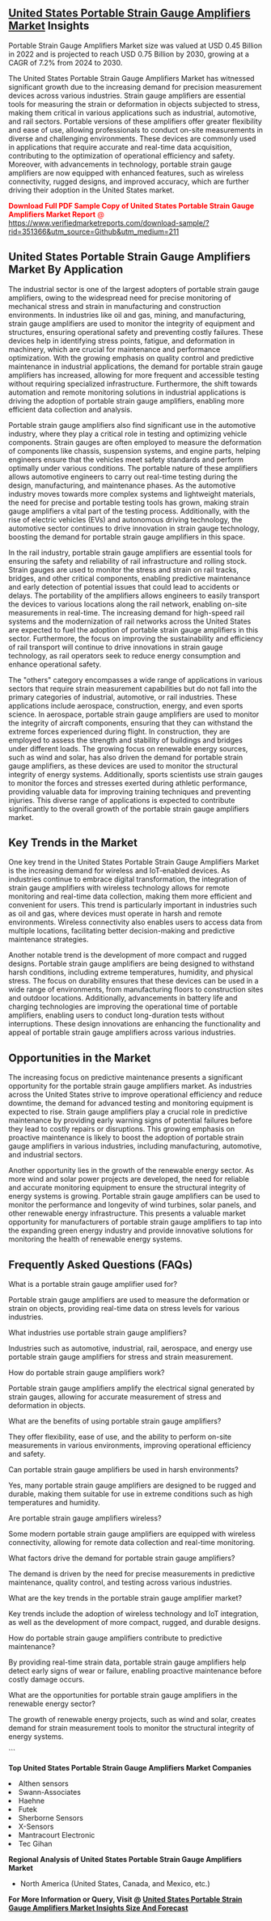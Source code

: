 <h2><a href="https://www.verifiedmarketreports.com/download-sample/?rid=351366&amp;utm_source=Github&amp;utm_medium=211" target="_blank">United States Portable Strain Gauge Amplifiers Market</a> Insights</h2><p>Portable Strain Gauge Amplifiers Market size was valued at USD 0.45 Billion in 2022 and is projected to reach USD 0.75 Billion by 2030, growing at a CAGR of 7.2% from 2024 to 2030.</p><p><p>The United States Portable Strain Gauge Amplifiers Market has witnessed significant growth due to the increasing demand for precision measurement devices across various industries. Strain gauge amplifiers are essential tools for measuring the strain or deformation in objects subjected to stress, making them critical in various applications such as industrial, automotive, and rail sectors. Portable versions of these amplifiers offer greater flexibility and ease of use, allowing professionals to conduct on-site measurements in diverse and challenging environments. These devices are commonly used in applications that require accurate and real-time data acquisition, contributing to the optimization of operational efficiency and safety. Moreover, with advancements in technology, portable strain gauge amplifiers are now equipped with enhanced features, such as wireless connectivity, rugged designs, and improved accuracy, which are further driving their adoption in the United States market. <p><span class=""><span style="color: #ff0000;"><strong>Download Full PDF Sample Copy of United States Portable Strain Gauge Amplifiers Market Report</strong> @ </span><a href="https://www.verifiedmarketreports.com/download-sample/?rid=351366&amp;utm_source=Github&amp;utm_medium=211" target="_blank">https://www.verifiedmarketreports.com/download-sample/?rid=351366&amp;utm_source=Github&amp;utm_medium=211</a></span></p></p><h2>United States Portable Strain Gauge Amplifiers Market By Application</h2><p>The industrial sector is one of the largest adopters of portable strain gauge amplifiers, owing to the widespread need for precise monitoring of mechanical stress and strain in manufacturing and construction environments. In industries like oil and gas, mining, and manufacturing, strain gauge amplifiers are used to monitor the integrity of equipment and structures, ensuring operational safety and preventing costly failures. These devices help in identifying stress points, fatigue, and deformation in machinery, which are crucial for maintenance and performance optimization. With the growing emphasis on quality control and predictive maintenance in industrial applications, the demand for portable strain gauge amplifiers has increased, allowing for more frequent and accessible testing without requiring specialized infrastructure. Furthermore, the shift towards automation and remote monitoring solutions in industrial applications is driving the adoption of portable strain gauge amplifiers, enabling more efficient data collection and analysis. <p>Portable strain gauge amplifiers also find significant use in the automotive industry, where they play a critical role in testing and optimizing vehicle components. Strain gauges are often employed to measure the deformation of components like chassis, suspension systems, and engine parts, helping engineers ensure that the vehicles meet safety standards and perform optimally under various conditions. The portable nature of these amplifiers allows automotive engineers to carry out real-time testing during the design, manufacturing, and maintenance phases. As the automotive industry moves towards more complex systems and lightweight materials, the need for precise and portable testing tools has grown, making strain gauge amplifiers a vital part of the testing process. Additionally, with the rise of electric vehicles (EVs) and autonomous driving technology, the automotive sector continues to drive innovation in strain gauge technology, boosting the demand for portable strain gauge amplifiers in this space. <p>In the rail industry, portable strain gauge amplifiers are essential tools for ensuring the safety and reliability of rail infrastructure and rolling stock. Strain gauges are used to monitor the stress and strain on rail tracks, bridges, and other critical components, enabling predictive maintenance and early detection of potential issues that could lead to accidents or delays. The portability of the amplifiers allows engineers to easily transport the devices to various locations along the rail network, enabling on-site measurements in real-time. The increasing demand for high-speed rail systems and the modernization of rail networks across the United States are expected to fuel the adoption of portable strain gauge amplifiers in this sector. Furthermore, the focus on improving the sustainability and efficiency of rail transport will continue to drive innovations in strain gauge technology, as rail operators seek to reduce energy consumption and enhance operational safety. <p>The "others" category encompasses a wide range of applications in various sectors that require strain measurement capabilities but do not fall into the primary categories of industrial, automotive, or rail industries. These applications include aerospace, construction, energy, and even sports science. In aerospace, portable strain gauge amplifiers are used to monitor the integrity of aircraft components, ensuring that they can withstand the extreme forces experienced during flight. In construction, they are employed to assess the strength and stability of buildings and bridges under different loads. The growing focus on renewable energy sources, such as wind and solar, has also driven the demand for portable strain gauge amplifiers, as these devices are used to monitor the structural integrity of energy systems. Additionally, sports scientists use strain gauges to monitor the forces and stresses exerted during athletic performance, providing valuable data for improving training techniques and preventing injuries. This diverse range of applications is expected to contribute significantly to the overall growth of the portable strain gauge amplifiers market. <h2>Key Trends in the Market</h2><p>One key trend in the United States Portable Strain Gauge Amplifiers Market is the increasing demand for wireless and IoT-enabled devices. As industries continue to embrace digital transformation, the integration of strain gauge amplifiers with wireless technology allows for remote monitoring and real-time data collection, making them more efficient and convenient for users. This trend is particularly important in industries such as oil and gas, where devices must operate in harsh and remote environments. Wireless connectivity also enables users to access data from multiple locations, facilitating better decision-making and predictive maintenance strategies.<p>Another notable trend is the development of more compact and rugged designs. Portable strain gauge amplifiers are being designed to withstand harsh conditions, including extreme temperatures, humidity, and physical stress. The focus on durability ensures that these devices can be used in a wide range of environments, from manufacturing floors to construction sites and outdoor locations. Additionally, advancements in battery life and charging technologies are improving the operational time of portable amplifiers, enabling users to conduct long-duration tests without interruptions. These design innovations are enhancing the functionality and appeal of portable strain gauge amplifiers across various industries. <h2>Opportunities in the Market</h2><p>The increasing focus on predictive maintenance presents a significant opportunity for the portable strain gauge amplifiers market. As industries across the United States strive to improve operational efficiency and reduce downtime, the demand for advanced testing and monitoring equipment is expected to rise. Strain gauge amplifiers play a crucial role in predictive maintenance by providing early warning signs of potential failures before they lead to costly repairs or disruptions. This growing emphasis on proactive maintenance is likely to boost the adoption of portable strain gauge amplifiers in various industries, including manufacturing, automotive, and industrial sectors.<p>Another opportunity lies in the growth of the renewable energy sector. As more wind and solar power projects are developed, the need for reliable and accurate monitoring equipment to ensure the structural integrity of energy systems is growing. Portable strain gauge amplifiers can be used to monitor the performance and longevity of wind turbines, solar panels, and other renewable energy infrastructure. This presents a valuable market opportunity for manufacturers of portable strain gauge amplifiers to tap into the expanding green energy industry and provide innovative solutions for monitoring the health of renewable energy systems. <h2>Frequently Asked Questions (FAQs)</h2><p>What is a portable strain gauge amplifier used for?</p><p>Portable strain gauge amplifiers are used to measure the deformation or strain on objects, providing real-time data on stress levels for various industries.</p><p>What industries use portable strain gauge amplifiers?</p><p>Industries such as automotive, industrial, rail, aerospace, and energy use portable strain gauge amplifiers for stress and strain measurement.</p><p>How do portable strain gauge amplifiers work?</p><p>Portable strain gauge amplifiers amplify the electrical signal generated by strain gauges, allowing for accurate measurement of stress and deformation in objects.</p><p>What are the benefits of using portable strain gauge amplifiers?</p><p>They offer flexibility, ease of use, and the ability to perform on-site measurements in various environments, improving operational efficiency and safety.</p><p>Can portable strain gauge amplifiers be used in harsh environments?</p><p>Yes, many portable strain gauge amplifiers are designed to be rugged and durable, making them suitable for use in extreme conditions such as high temperatures and humidity.</p><p>Are portable strain gauge amplifiers wireless?</p><p>Some modern portable strain gauge amplifiers are equipped with wireless connectivity, allowing for remote data collection and real-time monitoring.</p><p>What factors drive the demand for portable strain gauge amplifiers?</p><p>The demand is driven by the need for precise measurements in predictive maintenance, quality control, and testing across various industries.</p><p>What are the key trends in the portable strain gauge amplifier market?</p><p>Key trends include the adoption of wireless technology and IoT integration, as well as the development of more compact, rugged, and durable designs.</p><p>How do portable strain gauge amplifiers contribute to predictive maintenance?</p><p>By providing real-time strain data, portable strain gauge amplifiers help detect early signs of wear or failure, enabling proactive maintenance before costly damage occurs.</p><p>What are the opportunities for portable strain gauge amplifiers in the renewable energy sector?</p><p>The growth of renewable energy projects, such as wind and solar, creates demand for strain measurement tools to monitor the structural integrity of energy systems.</p>```</p><p><strong>Top United States Portable Strain Gauge Amplifiers Market Companies</strong></p><div data-test-id=""><p><li>Althen sensors</li><li> Swann-Associates</li><li> Haehne</li><li> Futek</li><li> Sherborne Sensors</li><li> X-Sensors</li><li> Mantracourt Electronic</li><li> Tec Gihan</li></p><div><strong>Regional Analysis of&nbsp;United States Portable Strain Gauge Amplifiers Market</strong></div><ul><li dir="ltr"><p dir="ltr">North America&nbsp;(United States, Canada, and Mexico, etc.)</p></li></ul><p><strong>For More Information or Query, Visit @&nbsp;</strong><strong><a href="https://www.verifiedmarketreports.com/product/portable-strain-gauge-amplifiers-market/?utm_source=Github&amp;utm_medium=211" target="_blank">United States Portable Strain Gauge Amplifiers Market Insights Size And Forecast</a></strong></p></div>
